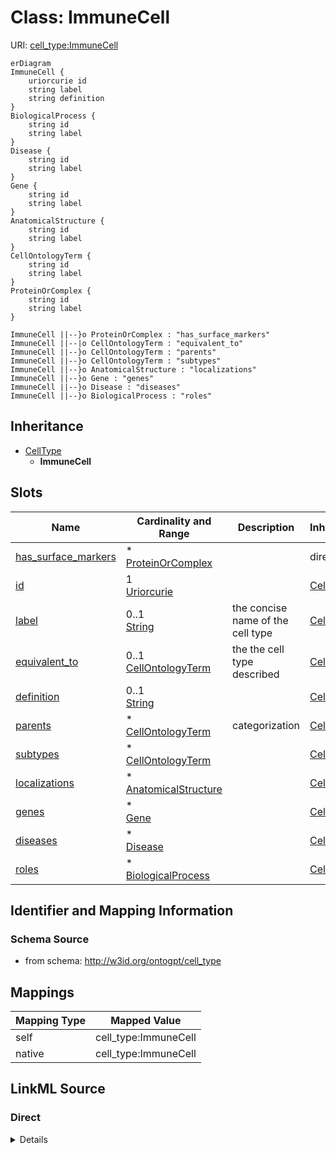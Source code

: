 

# Class: ImmuneCell



URI: [cell_type:ImmuneCell](http://w3id.org/ontogpt/cell_type/ImmuneCell)



```mermaid
erDiagram
ImmuneCell {
    uriorcurie id  
    string label  
    string definition  
}
BiologicalProcess {
    string id  
    string label  
}
Disease {
    string id  
    string label  
}
Gene {
    string id  
    string label  
}
AnatomicalStructure {
    string id  
    string label  
}
CellOntologyTerm {
    string id  
    string label  
}
ProteinOrComplex {
    string id  
    string label  
}

ImmuneCell ||--}o ProteinOrComplex : "has_surface_markers"
ImmuneCell ||--|o CellOntologyTerm : "equivalent_to"
ImmuneCell ||--}o CellOntologyTerm : "parents"
ImmuneCell ||--}o CellOntologyTerm : "subtypes"
ImmuneCell ||--}o AnatomicalStructure : "localizations"
ImmuneCell ||--}o Gene : "genes"
ImmuneCell ||--}o Disease : "diseases"
ImmuneCell ||--}o BiologicalProcess : "roles"

```




## Inheritance
* [CellType](CellType.md)
    * **ImmuneCell**



## Slots

| Name | Cardinality and Range | Description | Inheritance |
| ---  | --- | --- | --- |
| [has_surface_markers](has_surface_markers.md) | * <br/> [ProteinOrComplex](ProteinOrComplex.md) |  | direct |
| [id](id.md) | 1 <br/> [Uriorcurie](Uriorcurie.md) |  | [CellType](CellType.md) |
| [label](label.md) | 0..1 <br/> [String](String.md) | the concise name of the cell type | [CellType](CellType.md) |
| [equivalent_to](equivalent_to.md) | 0..1 <br/> [CellOntologyTerm](CellOntologyTerm.md) | the the cell type described | [CellType](CellType.md) |
| [definition](definition.md) | 0..1 <br/> [String](String.md) |  | [CellType](CellType.md) |
| [parents](parents.md) | * <br/> [CellOntologyTerm](CellOntologyTerm.md) | categorization | [CellType](CellType.md) |
| [subtypes](subtypes.md) | * <br/> [CellOntologyTerm](CellOntologyTerm.md) |  | [CellType](CellType.md) |
| [localizations](localizations.md) | * <br/> [AnatomicalStructure](AnatomicalStructure.md) |  | [CellType](CellType.md) |
| [genes](genes.md) | * <br/> [Gene](Gene.md) |  | [CellType](CellType.md) |
| [diseases](diseases.md) | * <br/> [Disease](Disease.md) |  | [CellType](CellType.md) |
| [roles](roles.md) | * <br/> [BiologicalProcess](BiologicalProcess.md) |  | [CellType](CellType.md) |









## Identifier and Mapping Information







### Schema Source


* from schema: http://w3id.org/ontogpt/cell_type





## Mappings

| Mapping Type | Mapped Value |
| ---  | ---  |
| self | cell_type:ImmuneCell |
| native | cell_type:ImmuneCell |





## LinkML Source

<!-- TODO: investigate https://stackoverflow.com/questions/37606292/how-to-create-tabbed-code-blocks-in-mkdocs-or-sphinx -->

### Direct

<details>
```yaml
name: ImmuneCell
from_schema: http://w3id.org/ontogpt/cell_type
is_a: CellType
attributes:
  has_surface_markers:
    name: has_surface_markers
    annotations:
      prompt:
        tag: prompt
        value: semicolon-separated list of proteins or complexes expressed on the
          surface of the cell
      owl:
        tag: owl
        value: SubClassOf, ObjectSomeValuesFrom
    from_schema: http://w3id.org/ontogpt/cell_type
    rank: 1000
    multivalued: true
    domain_of:
    - ImmuneCell
    range: ProteinOrComplex

```
</details>

### Induced

<details>
```yaml
name: ImmuneCell
from_schema: http://w3id.org/ontogpt/cell_type
is_a: CellType
attributes:
  has_surface_markers:
    name: has_surface_markers
    annotations:
      prompt:
        tag: prompt
        value: semicolon-separated list of proteins or complexes expressed on the
          surface of the cell
      owl:
        tag: owl
        value: SubClassOf, ObjectSomeValuesFrom
    from_schema: http://w3id.org/ontogpt/cell_type
    rank: 1000
    multivalued: true
    alias: has_surface_markers
    owner: ImmuneCell
    domain_of:
    - ImmuneCell
    range: ProteinOrComplex
  id:
    name: id
    annotations:
      prompt.skip:
        tag: prompt.skip
        value: true
    from_schema: http://w3id.org/ontogpt/cell_type
    rank: 1000
    slot_uri: rdf:Resource
    identifier: true
    alias: id
    owner: ImmuneCell
    domain_of:
    - CellType
    - NamedEntity
    - Publication
    range: uriorcurie
    required: true
  label:
    name: label
    annotations:
      owl:
        tag: owl
        value: AnnotationAssertion
    description: the concise name of the cell type
    from_schema: http://w3id.org/ontogpt/cell_type
    rank: 1000
    slot_uri: rdfs:label
    alias: label
    owner: ImmuneCell
    domain_of:
    - CellType
    - NamedEntity
    range: string
  equivalent_to:
    name: equivalent_to
    annotations:
      prompt:
        tag: prompt
        value: the cell type described in the text
      owl:
        tag: owl
        value: AnnotationAssertion
    description: the the cell type described
    from_schema: http://w3id.org/ontogpt/cell_type
    rank: 1000
    slot_uri: skos:exactMatch
    alias: equivalent_to
    owner: ImmuneCell
    domain_of:
    - CellType
    range: CellOntologyTerm
  definition:
    name: definition
    annotations:
      prompt:
        tag: prompt
        value: A concise textual definition in genus-differentia form, i.e  'A <genus>
          that <differentiating characteristics>'
      owl:
        tag: owl
        value: AnnotationProperty, AnnotationAssertion
    from_schema: http://w3id.org/ontogpt/cell_type
    rank: 1000
    slot_uri: IAO:0000115
    alias: definition
    owner: ImmuneCell
    domain_of:
    - CellType
    range: string
  parents:
    name: parents
    annotations:
      prompt:
        tag: prompt
        value: semicolon-separated list of parent (broader) cell types
      owl:
        tag: owl
        value: SubClassOf
    description: categorization
    from_schema: http://w3id.org/ontogpt/cell_type
    rank: 1000
    multivalued: true
    alias: parents
    owner: ImmuneCell
    domain_of:
    - CellType
    range: CellOntologyTerm
  subtypes:
    name: subtypes
    annotations:
      prompt:
        tag: prompt
        value: semicolon-separated list of the subtypes (subclasses) of this cell
          type. Use concise terms, and separate elements in a list using semicolon
          (;)
      owl.template:
        tag: owl.template
        value: '{% for subtype in subtypes %}

          SubClassOf( {{ tr(subtype) }} {{ id }} )

          {% endfor %}

          '
    from_schema: http://w3id.org/ontogpt/cell_type
    rank: 1000
    multivalued: true
    alias: subtypes
    owner: ImmuneCell
    domain_of:
    - CellType
    range: CellOntologyTerm
  localizations:
    name: localizations
    annotations:
      prompt:
        tag: prompt
        value: semicolon-separated list of anatomical structures in which this cell
          type is localized
      owl:
        tag: owl
        value: SubClassOf, ObjectSomeValuesFrom
    from_schema: http://w3id.org/ontogpt/cell_type
    rank: 1000
    slot_uri: BFO:0000050
    multivalued: true
    alias: localizations
    owner: ImmuneCell
    domain_of:
    - CellType
    range: AnatomicalStructure
  genes:
    name: genes
    annotations:
      prompt:
        tag: prompt
        value: semicolon-separated list of genes expressed in cells of this type
      owl:
        tag: owl
        value: SubClassOf, ObjectSomeValuesFrom
    from_schema: http://w3id.org/ontogpt/cell_type
    rank: 1000
    slot_uri: RO:0002292
    multivalued: true
    alias: genes
    owner: ImmuneCell
    domain_of:
    - CellType
    range: Gene
  diseases:
    name: diseases
    annotations:
      prompt:
        tag: prompt
        value: semicolon-separated list of diseases in which this cell type is implicated
      owl.template:
        tag: owl.template
        value: '{% for disease in diseases %}

          SubClassOf( {{ tr(disease) }} ObjectSomeValuesFrom( RO:0004026 {{ id }}
          ))

          {% endfor %}

          '
    from_schema: http://w3id.org/ontogpt/cell_type
    rank: 1000
    multivalued: true
    alias: diseases
    owner: ImmuneCell
    domain_of:
    - CellType
    range: Disease
  roles:
    name: roles
    annotations:
      prompt:
        tag: prompt
        value: semicolon-separated list of roles (e.g. biological processes) that
          this cell type plays. These should be short descriptive terms corresponding
          to ontology terms in the GO biological process hierarchy.
      owl:
        tag: owl
        value: SubClassOf, ObjectSomeValuesFrom
    from_schema: http://w3id.org/ontogpt/cell_type
    rank: 1000
    slot_uri: RO:0002215
    multivalued: true
    alias: roles
    owner: ImmuneCell
    domain_of:
    - CellType
    range: BiologicalProcess

```
</details>